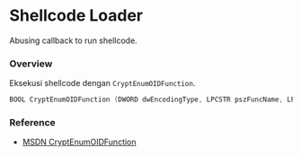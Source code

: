 # Shellcode Loader

Abusing callback to run shellcode.

### Overview

Eksekusi shellcode dengan `CryptEnumOIDFunction`.

```c++
BOOL CryptEnumOIDFunction (DWORD dwEncodingType, LPCSTR pszFuncName, LPCSTR pszOID, DWORD dwFlags, void *pvArg, PFN_CRYPT_ENUM_OID_FUNC pfnEnumOIDFunc);
```

### Reference 

- [MSDN CryptEnumOIDFunction](https://docs.microsoft.com/en-us/windows/win32/api/wincrypt/nf-wincrypt-cryptenumoidfunction)